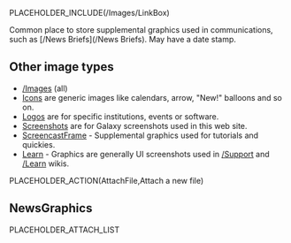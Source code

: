 PLACEHOLDER_INCLUDE(/Images/LinkBox)

Common place to store supplemental graphics used in communications, such as [/News Briefs](/News Briefs). May have a date stamp.

## Other image types
* [/Images](/src/Images/index.md) (all)
* [Icons](/src/Images/Icons/index.md) are generic images like calendars, arrow, "New!" balloons and so on.  
* [Logos](/src/Images/Logos/index.md) are for specific institutions, events or software.
* [Screenshots](/src/Images/Screenshots/index.md) are for Galaxy screenshots used in this web site.
* [ScreencastFrame](/src/Images/ScreencastFrame/index.md) - Supplemental graphics used for tutorials and quickies.
* [Learn](/src/Images/Learn/index.md) - Graphics are generally UI screenshots used in [/Support](/Support) and [/Learn](/src/Learn/index.md) wikis.

PLACEHOLDER_ACTION(AttachFile,Attach a new file)

## NewsGraphics

PLACEHOLDER_ATTACH_LIST
